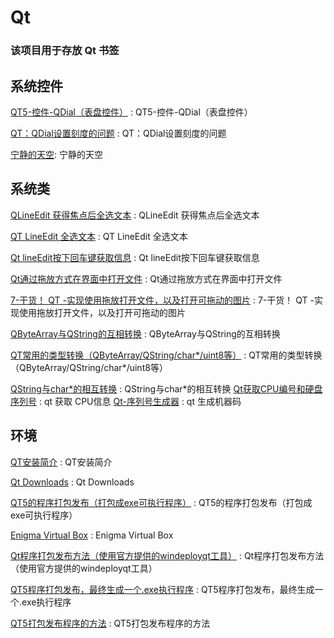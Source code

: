 # Qt
### 该项目用于存放 Qt 书签

## 系统控件

[QT5-控件-QDial（表盘控件）](https://www.cnblogs.com/shiyumiao/p/5207496.html) : QT5-控件-QDial（表盘控件） 

[QT：QDial设置刻度的问题](https://blog.csdn.net/clhjswe/article/details/81448723) : QT：QDial设置刻度的问题 

[宁静的天空](https://www.cnblogs.com/ribavnu/p/4820279.html): 宁静的天空 




## 系统类

[QLineEdit 获得焦点后全选文本](https://blog.csdn.net/shaoyiju/article/details/97941735) : QLineEdit 获得焦点后全选文本 

[QT LineEdit 全选文本](https://blog.csdn.net/qq_33652784/article/details/104967320) : QT LineEdit 全选文本 

[Qt lineEdit按下回车键获取信息](https://blog.csdn.net/bluekrystal/article/details/73863748) : Qt lineEdit按下回车键获取信息 

[Qt通过拖放方式在界面中打开文件](https://blog.csdn.net/qq_39987383/article/details/90706010) : Qt通过拖放方式在界面中打开文件 

[7-干货！ QT -实现使用拖放打开文件，以及打开可拖动的图片](https://blog.csdn.net/a3631568/article/details/53819972) : 7-干货！ QT -实现使用拖放打开文件，以及打开可拖动的图片 

[QByteArray与QString的互相转换](https://www.cnblogs.com/xpylovely/p/11246331.html) : QByteArray与QString的互相转换 

[QT常用的类型转换（QByteArray/QString/char*/uint8等）](https://blog.csdn.net/qq_31073871/article/details/79881354) : QT常用的类型转换（QByteArray/QString/char*/uint8等） 

[QString与char*的相互转换](https://blog.csdn.net/qq_33485434/article/details/78790285) : QString与char*的相互转换 
[Qt获取CPU编号和硬盘序列号](https://www.cnblogs.com/feiyangqingyun/p/10443149.html) : qt 获取 CPU信息
[Qt-序列号生成器](https://blog.csdn.net/z609932088/article/details/78736383) : qt 生成机器码


## 环境

[QT安装简介](https://blog.csdn.net/xiongtiancheng/article/details/80036605) : QT安装简介 

[Qt Downloads](http://download.qt.io/) : Qt Downloads 

[QT5的程序打包发布（打包成exe可执行程序）](https://blog.csdn.net/kangshuaibing/article/details/84951619) : QT5的程序打包发布（打包成exe可执行程序） 

[Enigma Virtual Box](https://www.enigmaprotector.com/en/downloads.html) : Enigma Virtual Box 

[Qt程序打包发布方法（使用官方提供的windeployqt工具）](https://blog.csdn.net/tjcwt2011/article/details/80157432) : Qt程序打包发布方法（使用官方提供的windeployqt工具） 

[QT5程序打包发布，最终生成一个.exe执行程序](http://blog.sina.com.cn/s/blog_96c6e6ef0102zx8y.html) : QT5程序打包发布，最终生成一个.exe执行程序 

[QT5打包发布程序的方法](https://blog.csdn.net/dongqing27/article/details/51668622) : QT5打包发布程序的方法 



